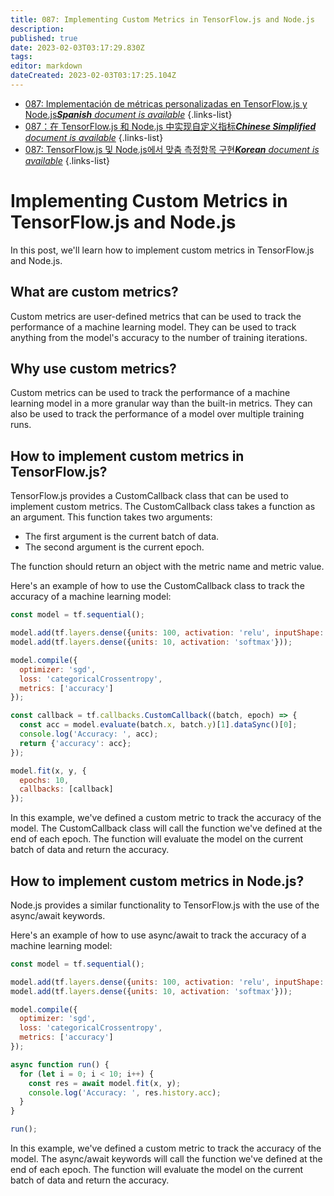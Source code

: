 ```yaml
---
title: 087: Implementing Custom Metrics in TensorFlow.js and Node.js
description: 
published: true
date: 2023-02-03T03:17:29.830Z
tags: 
editor: markdown
dateCreated: 2023-02-03T03:17:25.104Z
---
```


- [087: Implementación de métricas personalizadas en TensorFlow.js y Node.js***Spanish** document is available*](/es/Knowledge-base/TensorFlow-js/Learning/087-implementing-custom-metrics-in-tensorflow-js-and-node-js)
{.links-list}
- [087：在 TensorFlow.js 和 Node.js 中实现自定义指标***Chinese Simplified** document is available*](/zh/Knowledge-base/TensorFlow-js/Learning/087-implementing-custom-metrics-in-tensorflow-js-and-node-js)
{.links-list}
- [087: TensorFlow.js 및 Node.js에서 맞춤 측정항목 구현***Korean** document is available*](/ko/Knowledge-base/TensorFlow-js/Learning/087-implementing-custom-metrics-in-tensorflow-js-and-node-js)
{.links-list}


# Implementing Custom Metrics in TensorFlow.js and Node.js

In this post, we'll learn how to implement custom metrics in TensorFlow.js and Node.js.

## What are custom metrics?

Custom metrics are user-defined metrics that can be used to track the performance of a machine learning model. They can be used to track anything from the model's accuracy to the number of training iterations.

## Why use custom metrics?

Custom metrics can be used to track the performance of a machine learning model in a more granular way than the built-in metrics. They can also be used to track the performance of a model over multiple training runs.

## How to implement custom metrics in TensorFlow.js?

TensorFlow.js provides a CustomCallback class that can be used to implement custom metrics. The CustomCallback class takes a function as an argument. This function takes two arguments:

- The first argument is the current batch of data.
- The second argument is the current epoch.

The function should return an object with the metric name and metric value.

Here's an example of how to use the CustomCallback class to track the accuracy of a machine learning model:

```javascript
const model = tf.sequential();

model.add(tf.layers.dense({units: 100, activation: 'relu', inputShape: [784]}));
model.add(tf.layers.dense({units: 10, activation: 'softmax'}));

model.compile({
  optimizer: 'sgd',
  loss: 'categoricalCrossentropy',
  metrics: ['accuracy']
});

const callback = tf.callbacks.CustomCallback((batch, epoch) => {
  const acc = model.evaluate(batch.x, batch.y)[1].dataSync()[0];
  console.log('Accuracy: ', acc);
  return {'accuracy': acc};
});

model.fit(x, y, {
  epochs: 10,
  callbacks: [callback]
});
```

In this example, we've defined a custom metric to track the accuracy of the model. The CustomCallback class will call the function we've defined at the end of each epoch. The function will evaluate the model on the current batch of data and return the accuracy.

## How to implement custom metrics in Node.js?

Node.js provides a similar functionality to TensorFlow.js with the use of the async/await keywords.

Here's an example of how to use async/await to track the accuracy of a machine learning model:

```javascript
const model = tf.sequential();

model.add(tf.layers.dense({units: 100, activation: 'relu', inputShape: [784]}));
model.add(tf.layers.dense({units: 10, activation: 'softmax'}));

model.compile({
  optimizer: 'sgd',
  loss: 'categoricalCrossentropy',
  metrics: ['accuracy']
});

async function run() {
  for (let i = 0; i < 10; i++) {
    const res = await model.fit(x, y);
    console.log('Accuracy: ', res.history.acc);
  }
}

run();
```

In this example, we've defined a custom metric to track the accuracy of the model. The async/await keywords will call the function we've defined at the end of each epoch. The function will evaluate the model on the current batch of data and return the accuracy.